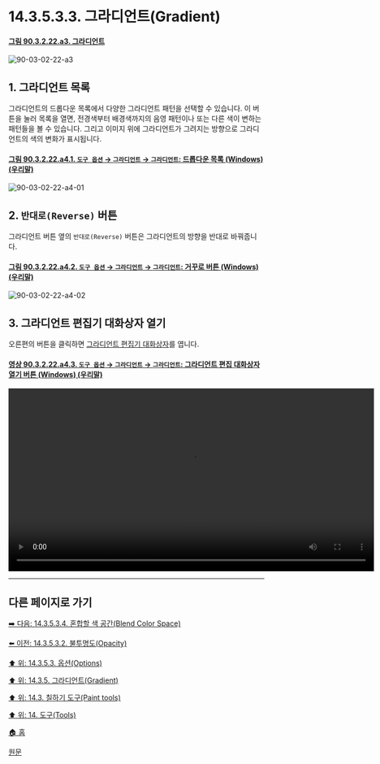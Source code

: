 # 14.3.5.3.3. 그라디언트(Gradient)

<a id="90-03-02-22-a3"></a>

#### [그림 90.3.2.22.a3. 그라디언트](./90-03-02-22-gradient.md#90-03-02-22-a3)
![90-03-02-22-a3](https://github.com/wonder13662/gimp/assets/15767104/91905e11-312e-49a0-8059-0dfa87072400)

## 1. 그라디언트 목록
그라디언트의 드롭다운 목록에서 다양한 그라디언트 패턴을 선택할 수 있습니다. 이 버튼을 눌러 목록을 열면, 전경색부터 배경색까지의 음영 패턴이나 또는 다른 색이 변하는 패턴들을 볼 수 있습니다. 그리고 이미지 위에 그라디언트가 그려지는 방향으로 그라디언트의 색의 변화가 표시됩니다.

<a id="90-03-02-22-a4-01"></a>

#### [그림 90.3.2.22.a4.1. `도구 옵션` → `그라디언트` → `그라디언트`: 드롭다운 목록 (Windows) (우리말)](./90-03-02-22-gradient.md#90-03-02-22-a4-01)
![90-03-02-22-a4-01](https://github.com/wonder13662/gimp/assets/15767104/ffe291a3-bbbe-4d95-8f99-1ce538354847)

## 2. `반대로(Reverse)` 버튼
그라디언트 버튼 옆의 `반대로(Reverse)` 버튼은 그라디언트의 방향을 반대로 바꿔줍니다.

<a id="90-03-02-22-a4-02"></a>

#### [그림 90.3.2.22.a4.2. `도구 옵션` → `그라디언트` → `그라디언트`: 거꾸로 버튼 (Windows) (우리말)](./90-03-02-22-gradient.md#90-03-02-22-a4-02)
![90-03-02-22-a4-02](https://github.com/wonder13662/gimp/assets/15767104/88a3e3cf-7f9a-4ca9-9e1c-6b006e6f6269)

## 3. 그라디언트 편집기 대화상자 열기
오른편의 버튼을 클릭하면 [그라디언트 편집기 대화상자](./15-03-05-gradient-dialog.md)를 엽니다.

<a id="90-03-02-22-a4-03"></a>

#### [영상 90.3.2.22.a4.3. `도구 옵션` → `그라디언트` → `그라디언트`: 그라디언트 편집 대화상자 열기 버튼 (Windows) (우리말)](./90-03-02-22-gradient.md#90-03-02-22-a4-03)
<video controls="controls" width="720" src="https://github.com/wonder13662/gimp/assets/15767104/f17d68c5-d495-4b65-a630-dda6a4cd456d"></video>

***

## 다른 페이지로 가기

[➡️ 다음: 14.3.5.3.4. 혼합할 색 공간(Blend Color Space)](./14-03-05-03-04-blend_color_space.md)

[⬅️ 이전: 14.3.5.3.2. 불투명도(Opacity)](./14-03-05-03-02-opacity.md)

[⬆️ 위: 14.3.5.3. 옵션(Options)](14-03-05-03-00-options.md)

[⬆️ 위: 14.3.5. 그라디언트(Gradient)](./14-03-05-00-gradient.md)

[⬆️ 위: 14.3. 칠하기 도구(Paint tools)](./14-03-00-paint-tools.md)

[⬆️ 위: 14. 도구(Tools)](./14-00-tools.md)

[🏠 홈](./00-home.md)

[원문](https://docs.gimp.org/2.10/ko/gimp-tool-bucket-fill.html#idm12721)
